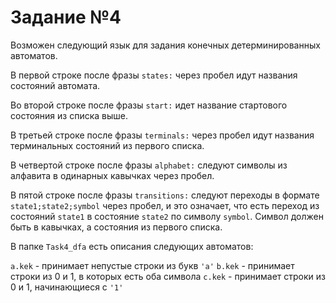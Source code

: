 # Задание №4

Возможен следующий язык для задания конечных детерминированных автоматов.

В первой строке после фразы `states:` через пробел идут названия состояний автомата.

Во второй строке после фразы `start:` идет название стартового состояния из списка выше.

В третьей строке после фразы `terminals:` через пробел идут названия терминальных состояний из первого списка.

В четвертой строке после фразы `alphabet:` следуют символы из алфавита в одинарных кавычках через пробел.

В пятой строке после фразы `transitions:` следуют переходы в формате `state1;state2;symbol` через пробел, и это означает, что есть переход из состояний `state1` в состояние `state2` по символу `symbol`. Символ должен быть в кавычках, а состояния из первого списка. 


В папке `Task4_dfa` есть описания следующих автоматов:

`a.kek` - принимает непустые строки из букв `'a'`
`b.kek` - принимает строки из 0 и 1, в которых есть оба символа
`c.kek` - принимает строки из 0 и 1, начинающиеся с `'1'`